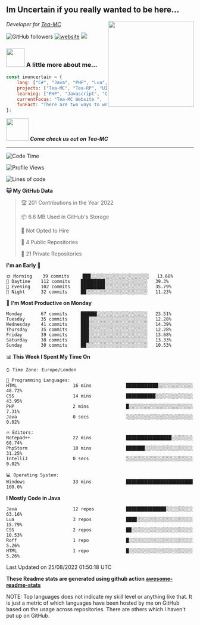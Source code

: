<h2>Im Uncertain if you really wanted to be here...</h2>
<img align='right' src="https://media.giphy.com/media/M9gbBd9nbDrOTu1Mqx/giphy.gif" width="230">
<p><em>Developer for <a href="https://tea-mc.com/">Tea-MC
</a>
</em></p>

![GitHub followers](https://img.shields.io/github/followers/imuncertain?label=Follow&style=social)
[![website](https://img.shields.io/badge/Website-46a2f1.svg?&style=flat-square&logo=Google-Chrome&logoColor=white&link=https://anmolsingh.me/)](https://tea-mc.com/)
![](https://visitor-badge.glitch.me/badge?page_id=imuncertain.imuncertain)

### <img src="https://clipartix.com/wp-content/uploads/2018/03/thinking-gif-2018-36.gif" width="50"> A little more about me...  

```javascript
const imuncertain = {
    lang: ["C#", "Java", "PHP", "Lua", "Javascript"],
    projects: ["Tea-MC", "Tea-RP", "UINC", "Life"],
    learning: ["PHP", "Javascript", "CSS"],
    currentFocus: "Tea-MC Website ",
    funFact: "There are two ways to write error-free programs; only the third one works"
};
```

<img src="https://tea-mc.com//assets/imgs/logo.png" width="60"> <em><b>Come check us out on Tea-MC</b></em>

---
<!--START_SECTION:waka-->
![Code Time](http://img.shields.io/badge/Code%20Time-58%20hrs%2030%20mins-blue)

![Profile Views](http://img.shields.io/badge/Profile%20Views-0-blue)

![Lines of code](https://img.shields.io/badge/From%20Hello%20World%20I%27ve%20Written-2%20Million%20lines%20of%20code-blue)

**🐱 My GitHub Data** 

> 🏆 201 Contributions in the Year 2022
 > 
> 📦 6.6 MB Used in GitHub's Storage 
 > 
> 🚫 Not Opted to Hire
 > 
> 📜 4 Public Repositories 
 > 
> 🔑 21 Private Repositories  
 > 
**I'm an Early 🐤** 

```text
🌞 Morning    39 commits     ███░░░░░░░░░░░░░░░░░░░░░░   13.68% 
🌆 Daytime    112 commits    █████████░░░░░░░░░░░░░░░░   39.3% 
🌃 Evening    102 commits    █████████░░░░░░░░░░░░░░░░   35.79% 
🌙 Night      32 commits     ██░░░░░░░░░░░░░░░░░░░░░░░   11.23%

```
📅 **I'm Most Productive on Monday** 

```text
Monday       67 commits     ██████░░░░░░░░░░░░░░░░░░░   23.51% 
Tuesday      35 commits     ███░░░░░░░░░░░░░░░░░░░░░░   12.28% 
Wednesday    41 commits     ███░░░░░░░░░░░░░░░░░░░░░░   14.39% 
Thursday     35 commits     ███░░░░░░░░░░░░░░░░░░░░░░   12.28% 
Friday       39 commits     ███░░░░░░░░░░░░░░░░░░░░░░   13.68% 
Saturday     38 commits     ███░░░░░░░░░░░░░░░░░░░░░░   13.33% 
Sunday       30 commits     ██░░░░░░░░░░░░░░░░░░░░░░░   10.53%

```


📊 **This Week I Spent My Time On** 

```text
⌚︎ Time Zone: Europe/London

💬 Programming Languages: 
HTML                     16 mins             ████████████░░░░░░░░░░░░░   48.72% 
CSS                      14 mins             ███████████░░░░░░░░░░░░░░   43.95% 
PHP                      2 mins              █░░░░░░░░░░░░░░░░░░░░░░░░   7.31% 
Java                     0 secs              ░░░░░░░░░░░░░░░░░░░░░░░░░   0.02%

🔥 Editors: 
Notepad++                22 mins             █████████████████░░░░░░░░   68.74% 
PhpStorm                 10 mins             ███████░░░░░░░░░░░░░░░░░░   31.25% 
IntelliJ                 0 secs              ░░░░░░░░░░░░░░░░░░░░░░░░░   0.02%

💻 Operating System: 
Windows                  33 mins             █████████████████████████   100.0%

```

**I Mostly Code in Java** 

```text
Java                     12 repos            ███████████████░░░░░░░░░░   63.16% 
Lua                      3 repos             ████░░░░░░░░░░░░░░░░░░░░░   15.79% 
CSS                      2 repos             ██░░░░░░░░░░░░░░░░░░░░░░░   10.53% 
Roff                     1 repo              █░░░░░░░░░░░░░░░░░░░░░░░░   5.26% 
HTML                     1 repo              █░░░░░░░░░░░░░░░░░░░░░░░░   5.26%

```



 Last Updated on 25/08/2022 01:50:18 UTC
<!--END_SECTION:waka-->

**These Readme stats are generated using github action [awesome-readme-stats](https://github.com/anmol098/waka-readme-stats)**

NOTE: Top languages does not indicate my skill level or anything like that. It is just a metric of which languages have been hosted by me on GitHub based on the usage across repositories. There are others which I haven't put up on GitHub.
<!--stackedit_data:
eyJoaXN0b3J5IjpbMTI2NjU1ODI4OCwtMTU1MDQ0NTAwOSwtMT
YyMTcyNTA5XX0=
-->
